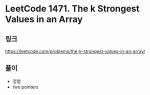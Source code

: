 # LeetCode 1471. The k Strongest Values in an Array

## 링크
https://leetcode.com/problems/the-k-strongest-values-in-an-array/

## 풀이
- 정렬
- two pointers